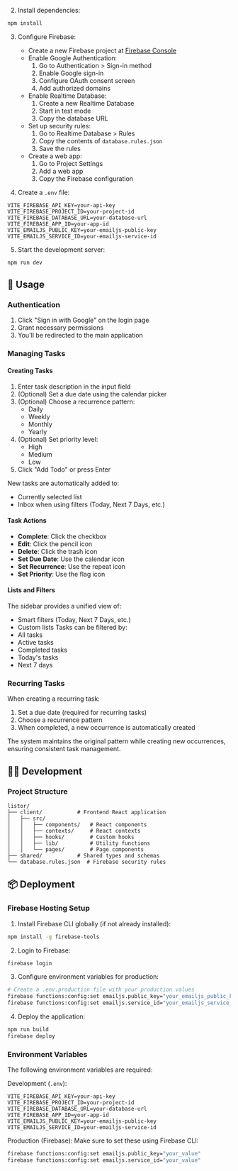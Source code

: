 2. Install dependencies:
```bash
npm install
```

3. Configure Firebase:
   - Create a new Firebase project at [Firebase Console](https://console.firebase.google.com)
   - Enable Google Authentication:
     1. Go to Authentication > Sign-in method
     2. Enable Google sign-in
     3. Configure OAuth consent screen
     4. Add authorized domains
   - Enable Realtime Database:
     1. Create a new Realtime Database
     2. Start in test mode
     3. Copy the database URL
   - Set up security rules:
     1. Go to Realtime Database > Rules
     2. Copy the contents of `database.rules.json`
     3. Save the rules
   - Create a web app:
     1. Go to Project Settings
     2. Add a web app
     3. Copy the Firebase configuration

4. Create a `.env` file:
```env
VITE_FIREBASE_API_KEY=your-api-key
VITE_FIREBASE_PROJECT_ID=your-project-id
VITE_FIREBASE_DATABASE_URL=your-database-url
VITE_FIREBASE_APP_ID=your-app-id
VITE_EMAILJS_PUBLIC_KEY=your-emailjs-public-key
VITE_EMAILJS_SERVICE_ID=your-emailjs-service-id
```

5. Start the development server:
```bash
npm run dev
```

## 📖 Usage

### Authentication

1. Click "Sign in with Google" on the login page
2. Grant necessary permissions
3. You'll be redirected to the main application

### Managing Tasks

#### Creating Tasks
1. Enter task description in the input field
2. (Optional) Set a due date using the calendar picker
3. (Optional) Choose a recurrence pattern:
   - Daily
   - Weekly
   - Monthly
   - Yearly
4. (Optional) Set priority level:
   - High
   - Medium
   - Low
5. Click "Add Todo" or press Enter

New tasks are automatically added to:
- Currently selected list
- Inbox when using filters (Today, Next 7 Days, etc.)

#### Task Actions
- **Complete**: Click the checkbox
- **Edit**: Click the pencil icon
- **Delete**: Click the trash icon
- **Set Due Date**: Use the calendar icon
- **Set Recurrence**: Use the repeat icon
- **Set Priority**: Use the flag icon

#### Lists and Filters
The sidebar provides a unified view of:
- Smart filters (Today, Next 7 Days, etc.)
- Custom lists
Tasks can be filtered by:
- All tasks
- Active tasks
- Completed tasks
- Today's tasks
- Next 7 days

### Recurring Tasks

When creating a recurring task:
1. Set a due date (required for recurring tasks)
2. Choose a recurrence pattern
3. When completed, a new occurrence is automatically created

The system maintains the original pattern while creating new occurrences, ensuring consistent task management.

## 👩‍💻 Development

### Project Structure
```
listor/
├── client/           # Frontend React application
│   ├── src/
│   │   ├── components/   # React components
│   │   ├── contexts/     # React contexts
│   │   ├── hooks/        # Custom hooks
│   │   ├── lib/          # Utility functions
│   │   └── pages/        # Page components
├── shared/           # Shared types and schemas
└── database.rules.json  # Firebase security rules
```

## 📦 Deployment

### Firebase Hosting Setup

1. Install Firebase CLI globally (if not already installed):
```bash
npm install -g firebase-tools
```

2. Login to Firebase:
```bash
firebase login
```

3. Configure environment variables for production:
```bash
# Create a .env.production file with your production values
firebase functions:config:set emailjs.public_key="your_emailjs_public_key"
firebase functions:config:set emailjs.service_id="your_emailjs_service_id"
```

4. Deploy the application:
```bash
npm run build
firebase deploy
```

### Environment Variables

The following environment variables are required:

Development (`.env`):
```env
VITE_FIREBASE_API_KEY=your-api-key
VITE_FIREBASE_PROJECT_ID=your-project-id
VITE_FIREBASE_DATABASE_URL=your-database-url
VITE_FIREBASE_APP_ID=your-app-id
VITE_EMAILJS_PUBLIC_KEY=your-emailjs-public-key
VITE_EMAILJS_SERVICE_ID=your-emailjs-service-id
```

Production (Firebase):
Make sure to set these using Firebase CLI:
```bash
firebase functions:config:set emailjs.public_key="your_value"
firebase functions:config:set emailjs.service_id="your_value"